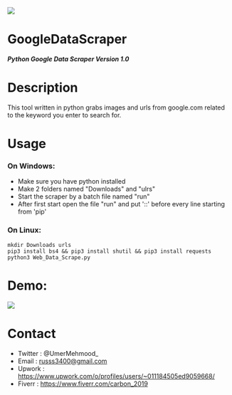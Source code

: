 ![](https://user-images.githubusercontent.com/83476929/126706609-70b8a88c-dd49-4a45-a01c-bc38a28650d9.png)
# GoogleDataScraper
***Python Google Data Scraper Version 1.0***

# Description
This tool written in python grabs images and urls from google.com related to the keyword
you enter to search for.

# Usage
### On Windows:
- Make sure you have python installed
- Make 2 folders named "Downloads" and "ulrs"
- Start the scraper by a batch file named "run"
- After first start open the file "run" and put '::' before every line starting from 'pip'

### On Linux:
```
mkdir Downloads urls
pip3 install bs4 && pip3 install shutil && pip3 install requests
python3 Web_Data_Scrape.py
```
# Demo:
![](https://user-images.githubusercontent.com/83476929/126529669-ce7cfeb1-d6c7-4144-a1fb-3b277444fc78.png)
# Contact
- Twitter : @UmerMehmood_
- Email   : russs3400@gmail.com
- Upwork  : https://www.upwork.com/o/profiles/users/~011184505ed9059668/
- Fiverr  : https://www.fiverr.com/carbon_2019
